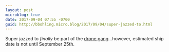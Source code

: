 ```yaml
---
layout: post
microblog: true
date: 2017-09-04 07:55 -0700
guid: http://bbohling.micro.blog/2017/09/04/super-jazzed-to.html
---
```

Super jazzed to _finally_ be part of the [drone gang](http://www.dji.com/mavic-pro-platinum?from=v3_landing_page)...however, estimated ship date is not until September 25th.
